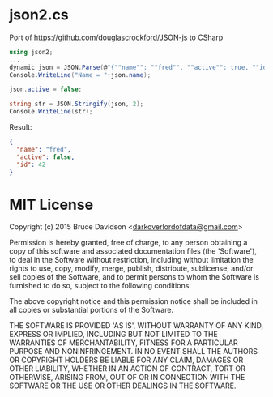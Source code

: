 # json2.cs

Port of https://github.com/douglascrockford/JSON-js to CSharp

```csharp
using json2;
...
dynamic json = JSON.Parse(@"{""name"": ""fred"", ""active"": true, ""id"": 42}");
Console.WriteLine("Name = "+json.name);

json.active = false;

string str = JSON.Stringify(json, 2);
Console.WriteLine(str);

```

Result:
```json
{
  "name": "fred",
  "active": false,
  "id": 42
}
```


# MIT License

Copyright (c) 2015 Bruce Davidson &lt;darkoverlordofdata@gmail.com&gt;

Permission is hereby granted, free of charge, to any person obtaining
a copy of this software and associated documentation files (the
'Software'), to deal in the Software without restriction, including
without limitation the rights to use, copy, modify, merge, publish,
distribute, sublicense, and/or sell copies of the Software, and to
permit persons to whom the Software is furnished to do so, subject to
the following conditions:

The above copyright notice and this permission notice shall be
included in all copies or substantial portions of the Software.

THE SOFTWARE IS PROVIDED 'AS IS', WITHOUT WARRANTY OF ANY KIND,
EXPRESS OR IMPLIED, INCLUDING BUT NOT LIMITED TO THE WARRANTIES OF
MERCHANTABILITY, FITNESS FOR A PARTICULAR PURPOSE AND NONINFRINGEMENT.
IN NO EVENT SHALL THE AUTHORS OR COPYRIGHT HOLDERS BE LIABLE FOR ANY
CLAIM, DAMAGES OR OTHER LIABILITY, WHETHER IN AN ACTION OF CONTRACT,
TORT OR OTHERWISE, ARISING FROM, OUT OF OR IN CONNECTION WITH THE
SOFTWARE OR THE USE OR OTHER DEALINGS IN THE SOFTWARE.

